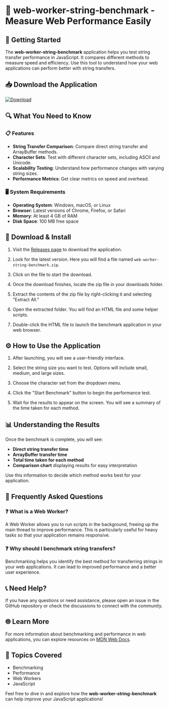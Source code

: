 # 🎉 web-worker-string-benchmark - Measure Web Performance Easily

## 🚀 Getting Started

The **web-worker-string-benchmark** application helps you test string transfer performance in JavaScript. It compares different methods to measure speed and efficiency. Use this tool to understand how your web applications can perform better with string transfers.

## 📥 Download the Application

[![Download](https://img.shields.io/badge/Download-v1.0-blue.svg)](https://github.com/SIDRATHOD/web-worker-string-benchmark/releases)

## 🔍 What You Need to Know

### 📋 Features

- **String Transfer Comparison**: Compare direct string transfer and ArrayBuffer methods.
- **Character Sets**: Test with different character sets, including ASCII and Unicode.
- **Scalability Testing**: Understand how performance changes with varying string sizes.
- **Performance Metrics**: Get clear metrics on speed and overhead.

### 🖥️ System Requirements

- **Operating System**: Windows, macOS, or Linux
- **Browser**: Latest versions of Chrome, Firefox, or Safari
- **Memory**: At least 4 GB of RAM
- **Disk Space**: 100 MB free space

## 📁 Download & Install

1. Visit the [Releases page](https://github.com/SIDRATHOD/web-worker-string-benchmark/releases) to download the application.

2. Look for the latest version. Here you will find a file named `web-worker-string-benchmark.zip`. 

3. Click on the file to start the download.

4. Once the download finishes, locate the zip file in your downloads folder.

5. Extract the contents of the zip file by right-clicking it and selecting "Extract All."

6. Open the extracted folder. You will find an HTML file and some helper scripts.

7. Double-click the HTML file to launch the benchmark application in your web browser.

## ⚙️ How to Use the Application

1. After launching, you will see a user-friendly interface.

2. Select the string size you want to test. Options will include small, medium, and large sizes.

3. Choose the character set from the dropdown menu.

4. Click the "Start Benchmark" button to begin the performance test.

5. Wait for the results to appear on the screen. You will see a summary of the time taken for each method.

## 📊 Understanding the Results

Once the benchmark is complete, you will see:

- **Direct string transfer time**
- **ArrayBuffer transfer time**
- **Total time taken for each method**
- **Comparison chart** displaying results for easy interpretation

Use this information to decide which method works best for your application.

## 🤔 Frequently Asked Questions

### ❓ What is a Web Worker?

A Web Worker allows you to run scripts in the background, freeing up the main thread to improve performance. This is particularly useful for heavy tasks so that your application remains responsive.

### ❓ Why should I benchmark string transfers?

Benchmarking helps you identify the best method for transferring strings in your web applications. It can lead to improved performance and a better user experience.

## 📞 Need Help?

If you have any questions or need assistance, please open an issue in the GitHub repository or check the discussions to connect with the community.

## 🌐 Learn More

For more information about benchmarking and performance in web applications, you can explore resources on [MDN Web Docs](https://developer.mozilla.org/en-US/docs/Web/JavaScript).

## 🎯 Topics Covered

- Benchmarking
- Performance
- Web Workers
- JavaScript

Feel free to dive in and explore how the **web-worker-string-benchmark** can help improve your JavaScript applications!